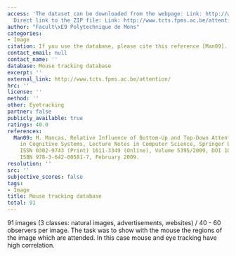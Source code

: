 ```yaml
---
access: 'The dataset can be downloaded from the webpage: Link: http://www.tcts.fpms.ac.be/attention/
  Direct link to the ZIP file: Link: http://www.tcts.fpms.ac.be/attention/data/documents/data/mouse_tracking_database.zip'
author: "Facult\xE9 Polytechnique de Mons"
categories:
- Image
citation: If you use the database, please cite this reference [Man09].
contact_email: null
contact_name: ''
database: Mouse tracking database
excerpt: ''
external_link: http://www.tcts.fpms.ac.be/attention/
hrc: ''
license: ''
method: ''
other: Eyetracking
partner: false
publicly_available: true
ratings: 40.0
references:
  Man09: M. Mancas, Relative Influence of Bottom-Up and Top-Down Attention, Attention
    in Cognitive Systems, Lecture Notes in Computer Science, Springer Berlin / Heidelberg,
    ISSN 0302-9743 (Print) 1611-3349 (Online), Volume 5395/2009, DOI 10.1007/978-3-642-00582-4,
    ISBN 978-3-642-00581-7, February 2009.
resolution: ''
src: ''
subjective_scores: false
tags:
- Image
title: Mouse tracking database
total: 91
---
```


91 images (3 classes: natural images, advertisements, websites) / 40 - 60 observers per image. The task was to show with the mouse the regions of the image which are attended. In this case mouse and eye tracking have high correlation.